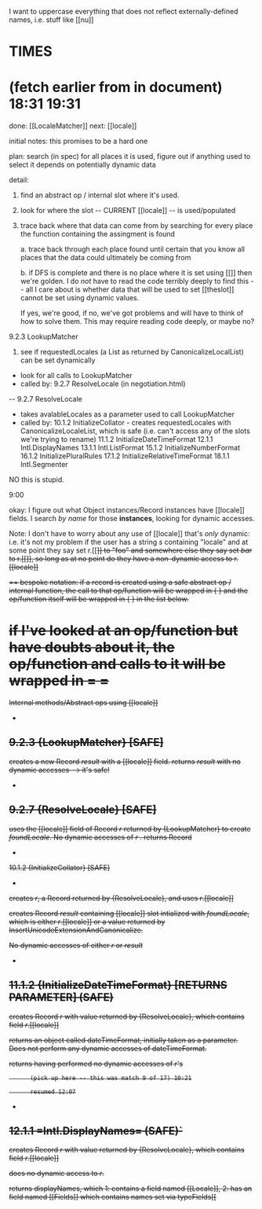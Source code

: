 I want to uppercase everything that does not reflect externally-defined names, i.e. stuff like
[[nu]]

TIMES
===
(fetch earlier from in document)
18:31 
19:31
===

done: [[LocaleMatcher]]
next:  [[locale]]

initial notes: this promises to be a hard one

plan: search (in spec) for all places it is used, figure out if anything used to select it depends on
potentially dynamic data

detail: 

1. find an abstract op / internal slot where it's used. 
2. look for where the slot -- CURRENT [[locale]] -- is used/populated
3. trace back where that data can come from by searching for every place the function containing the
   assingment is found

    a. trace back through each place found until certain that you know all places that the data
    could ultimately be coming from

    b. if DFS is complete and there is no place where it is set using [[<dynamic values>]] then
    we're golden. I do _not_ have to read the code terribly deeply to find this -- all I care about
    is whether data that will be used to set [[theslot]] cannot be set using dynamic values. 

    If yes, we're good, if no, we've got problems and will have to think of how to solve them. This
    may require reading code deeply, or maybe no?

9.2.3 LookupMatcher

1. see if requestedLocales (a List as returned by CanonicalizeLocalList) can be set dynamically

- look for all calls to LookupMatcher
- called by: 9.2.7 ResolveLocale (in negotiation.html)

-- 9.2.7 ResolveLocale
   - takes avalableLocales as a parameter used to call LookupMatcher
   - called by: 10.1.2  InitializeCollator
                        - creates requestedLocales with CanonicalizeLocaleList, which is safe (i.e.
                          can't access any of the slots we're trying to rename) 
                11.1.2  InitializeDateTimeFormat
                12.1.1  Intl.DisplayNames
                13.1.1  Intl.ListFormat
                15.1.2  InitializeNumberFormat
                16.1.2  InitializePluralRules
                17.1.2  InitializeRelativeTimeFormat
                18.1.1  Intl.Segmenter

NO this is stupid.

9:00

okay: I figure out what Object instances/Record instances have [[locale]] fields. I search *by name*
for those **instances**, looking for dynamic accesses.

Note: I don't have to worry about any use of [[locale]] that's _only_
dynamic: i.e. it's not my problem if the user has a string _s_
containing "locale" and at some point they say set r.[[<s>]] to "foo"
and somewhere else they say set _bar_ to r.[[<s>]], so long as at no
point do they have a non-dynamic access to r.[[locale]]

==
bespoke notation: if a record is created using a safe abstract op /
internal function, the call to that op/function will be wrapped in { }
and the op/function itself will be wrapped in { } in the list below.

if I've looked at an op/function but have doubts about it, the
op/function and calls to it will be wrapped in = =
==


Internal methods/Abstract ops using [[locale]]

-
9.2.3 {LookupMatcher} [SAFE]
-

creates a new Record _result_ with a [[locale]] field.
returns _result_ with no dynamic accesses --> it's safe!

-
9.2.7 {ResolveLocale} [SAFE]
-

uses the [[locale]] field of Record _r_ returned by {LookupMatcher} 
to create _foundLocale_. No dynamic accesses of _r_ . returns Record 


-
10.1.2 {InitializeCollator} [SAFE]

-
creates _r_, a Record returned by {ResolveLocale}, and uses
_r_.[[locale]]

creates Record _result_ containing [[locale]] slot intialized with
_foundLocale_, which is either _r_.[[locale]] or a value returned by
InsertUnicodeExtensionAndCanonicalize.  

No dynamic accesses of either _r_ or _result_

-
11.1.2 {InitializeDateTimeFormat} [RETURNS PARAMETER] (SAFE)
-
creates Record _r_ with value returned by {ResolveLocale}, which
contains field _r_.[[locale]]

returns an object called dateTimeFormat, initially taken as a
parameter. Does not perform any dynamic accesses of dateTimeFormat.

returns having performed no dynamic accesses of _r_'s



          (pick up here -- this was match 9 of 17) 10:21

          resumed 12:07

-
12.1.1 =Intl.DisplayNames= (SAFE)`
-
creates Record _r_ with value returned by {ResolveLocale}, which
contains field _r_.[[locale]]

does no dynamic access to _r_. 

returns displayNames, which 
  1: contains a field named [[Locale]], 
  2: has an field named [[Fields]] which contains names set via
  typeFields[[<style>]]. Hypothetically this could result in
  displayNames having one field named [[Locale]] and another named
  [[locale]]


- check how displayNames is used

- variables used for dynamic access can only be set to a limited list of values TOTALLY SAFE

-
13.1.1 {Intl.ListFormat} [SAFE]
-

creates Record _r_ with value returned by {ResolveLocale}, whih
contains field _r_.[[locale]]. Performs no dynamic accesses of _r_

Returns object _listFormat_ which contains [[Locale]] field. 
No dynamic accesses of _listFormat_


-
14.1.1 {Intl.Locale} [SAFE]
-

creates a Record _r_ by calling ApplyUnicodeExtensionToTag
accesses _r_.[[locale]]

does no dynamic access of _r_

returns _locale_, an Object with a [[Locale]] slot (among other
things), having done no dynamic access of _locale_

-
14.1.3 =ApplyUnicodeExtensionToTag= [SAFE]
-

returns Record _result_, which has a [[locale]] field

dynamic access of _result_ occurs: for each element _key_ of parameter
_relevantExtensionKeys_, check if _keywords_ contains an element with
[[Key]] the same as _key_. 

_options_ parameter must have a field [[<key>]]  <-- only valid values
are ones in _options_

after this, _result_.[[locale]]  is set to _locale_, which is a String
_tag_ that has all Unicode locale extension sequences removed. 

no dynamic access after that. 

potential (unlikely) danger: could [[<key>]] ever contain the value
"locale"? If so, uppercasing the name of the [[locale]] field used at
end of ApplyUnicodeExtensionToTag could result in _result_ having both
[[locale]] and [[Locale]]  

nope! <key> is drawn from [[RelevantExtensionKeys]], [[RelevantExtensionKeys]] is drawn from
%Locale%.[[RelevantExtensionKeys]], %Locale%.[[RelevantExtensionKeys]] must be language tag
extensions as defined in UTS 35, and [[locale]] can't be that.

** RETURN TO THIS ONE **


-
15.1.2 {InitializeNumberFormat} [RETURNS PARAMETER] [SAFE]
- 

creates Record _r_ returned by {ResolveLocale} 
performs no dynamic accesses on _r_

returns parameter _numberFormat_ (which has [[Locale]] field
initialized from _r_.[[locale]]) having done no dynamic accesses on
_numberFormat_

-
16.1.2 {InitializePluralRules} [RETURNS PARAMETER] [SAFE]
-

Creates Record _r_ returned by {ResolveLocale}. 

returns parameter _pluralRules_ with [[Locale]] set to r.[[locale]]

does no dynamic accesses of _pluralRules_ nor _r_


-
17.1.2 {InitializeRelativeTimeFormat} [RETURNS PARAMETER] [SAFE]
-

creates Record _r_ returned by {ResolveLocale}

sets Internal Slot [[Locale]] of parameter _relativeTimeFormat_ to
value of _r_.[[locale]]

performs no dynamic accesses of either _r_ or _relativeTimeFormat_

returns _relativeTimeFormat_

No change made to any slots in _relativeTimeFormat_


18.1.1 {Intl.Segmenter} [RETURNS PARAMETER] [SAFE!]

Creates record _r_ returned by {ResolveLocale}

Creates object _segmenter_
uses _r_.[[locale]] to initialize _segmenter_.[[Locale]]

performs no dynamic accesses of either _r_ or _relativeTimeFormat_
returns _segmenter_



end 13:30

next steps: verify that none of the ops/functions that return their
parameters have parameters that could have already had a field named
[[Locale]] 


14.1.3 look for potential dangers in =ApplyUnicodeExtensionToTag=




12:52




=START HERE=
23:00
23:43 14.1.3 look for potential dangers in =ApplyUnicodeExtensionToTag=
 LAST THING TO DO FOR THIS ONE -- PROMISES TO BE HARDEST 



 done!

 start 7:45

 end 9:30


 ==
 find the next one!
 ==

 hourCycle!

 -- appears in only two places, in datetimeformat.html

 11.1.2 InitializeDateTimeFormat

thoughts: 

this is a spec bug as stands! 

[[LocaleData]].[[<locale>]].[[HourCycle]] <-- in internal slots listed in 11.2.3

I can change all of them without problems (in fact, it fixes problems)

Finished 10:12

== TIME FOR WALK ==
